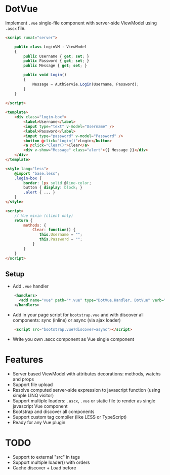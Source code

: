# DotVue

Implement `.vue` single-file component with server-side ViewModel using `.ascx` file.


```HTML
<script runat="server">

    public class LoginVM : ViewModel
    {
        public Username { get; set; }
        public Password { get; set; }
        public Message { get; set; }

        public void Login()
        {
            Message = AuthServie.Login(Username, Password);
        }
    }
    
</script>

<template>
    <div class="login-box">
        <label>Username</label>
        <input type="text" v-model="Username" />
        <label>Password</label>
        <input type="password" v-model="Password" />
        <button @click="Login()">Login</button>
        <a @click="Clear()">Clear</a>
        <div v-show="Message" class="alert">{{ Message }}</div>
    </div>
</template>

<style lang="less">
    @import "base.less";
    .login-box {
        border: 1px solid @line-color;
        button { display: block; }
        .alert { ... }
    }
</style>

<script>
    // Vue mixin (client only)
    return {
        methods: {
            Clear: function() {
               this.Username = "";
               this.Password = "";
            }
        }
    }
</script>
```

## Setup

- Add `.vue` handler
```XML
    <handlers>
      <add name="vue" path="*.vue" type="DotVue.Handler, DotVue" verb="*"/>
    </handlers>
```
- Add in your page script for `bootstrap.vue` and with discover all components: sync (inline) or async (via ajax loader)
```HTML
    <script src="bootstrap.vue?discover=async"></script>
```

- Write you own .ascx component as Vue single component


# Features

- Server based ViewModel with attributes decorations: methods, watchs and props
- Support file upload
- Resolve computed server-side expression to javascript function (using simple LINQ visitor)
- Support multiple loaders: `.ascx`, `.vue` or static file to render as single javascript Vue component
- Bootstrap and discover all components
- Support custom tag compiler (like LESS or TypeScript)
- Ready for any Vue plugin

# TODO

- Support to external "src" in tags
- Support multiple loader() with orders
- Cache discover + Load before